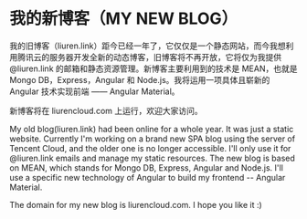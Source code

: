 # 我的新博客（MY NEW BLOG）

我的旧博客（liuren.link）距今已经一年了，它仅仅是一个静态网站，而今我想利用腾讯云的服务器开发全新的动态博客，旧博客将不再开放，它将仅为我提供 @liuren.link 的邮箱和静态资源管理。新博客主要利用到的技术是 MEAN，也就是 Mongo DB，Express，Angular 和 Node.js。我将运用一项具体且崭新的 Angular 技术实现前端 —— Angular Material。

新博客将在 liurencloud.com 上运行，欢迎大家访问。

My old blog(liuren.link) had been online for a whole year. It was just a static website. Currently I'm working on a brand new SPA blog using the server of Tencent Cloud, and the older one is no longer accessible. I'll only use it for @liuren.link emails and manage my static resources. The new blog is based on MEAN, which stands for Mongo DB, Express, Angular and Node.js. I'll use a specific new technology of Angular to build my frontend -- Angular Material.

The domain for my new blog is liurencloud.com. I hope you like it :)
